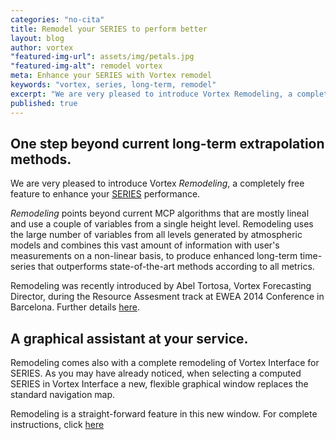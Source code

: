 ```yaml
---
categories: "no-cita"
title: Remodel your SERIES to perform better
layout: blog
author: vortex
"featured-img-url": assets/img/petals.jpg
"featured-img-alt": remodel vortex
meta: Enhance your SERIES with Vortex remodel
keywords: "vortex, series, long-term, remodel"
excerpt: "We are very pleased to introduce Vortex Remodeling, a completely free feature to enhance your SERIES performance"
published: true
---
```


## One step beyond current long-term extrapolation methods.

We are very pleased to introduce Vortex _Remodeling_, a completely free feature to enhance your [SERIES](../solutions/series.html) performance.

<!--<img src="/assets/img/petals.jpg" alt="Drawing" style="width: 600px; text-align:center;"/>
![remodel vortex](/assets/img/remodel.jpg)-->

_Remodeling_ points beyond current MCP algorithms that are mostly lineal and use a couple of variables from a single height level. Remodeling uses the large number of variables from all levels generated by atmospheric models and combines this vast amount of information with user's measurements on a non-linear basis, to produce enhanced long-term time-series that outperforms state-of-the-art methods according to all metrics.

Remodeling was recently introduced by Abel Tortosa, Vortex Forecasting Director, during the Resource Assesment track at EWEA 2014 Conference in Barcelona. Further details [here](../docs/EWEA2014_Atortosa.pdf).

## A graphical assistant at your service.

Remodeling comes also with a complete remodeling of Vortex Interface for SERIES. As you may have already noticed, when selecting a computed SERIES in Vortex Interface a new, flexible graphical window replaces the standard navigation map.

Remodeling is a straight-forward feature in this new window. For complete instructions, click [here](../docs/info.remodeling.pdf)